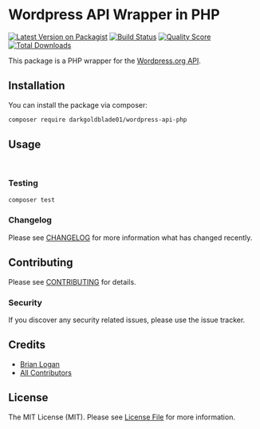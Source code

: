 # Wordpress API Wrapper in PHP

[![Latest Version on Packagist](https://img.shields.io/packagist/v/darkgoldblade01/wordpress-api-php.svg?style=flat-square)](https://packagist.org/packages/darkgoldblade01/wordpress-api-php)
[![Build Status](https://img.shields.io/travis/com/darkgoldblade01/wordpress-api-php-php/master.svg?style=flat-square)](https://travis-ci.com/darkgoldblade01/wordpress-api-php-php)
[![Quality Score](https://img.shields.io/scrutinizer/g/darkgoldblade01/wordpress-api-php-php.svg?style=flat-square)](https://scrutinizer-ci.com/g/darkgoldblade01/wordpress-api-php-php)
[![Total Downloads](https://img.shields.io/packagist/dt/darkgoldblade01/wordpress-api-php-php.svg?style=flat-square)](https://packagist.org/packages/darkgoldblade01/wordpress-api-php-php)

This package is a PHP wrapper for the [Wordpress.org API](https://codex.wordpress.org/WordPress.org_API).

## Installation

You can install the package via composer:

```bash
composer require darkgoldblade01/wordpress-api-php
```

## Usage

``` php
        
```

### Testing

``` bash
composer test
```

### Changelog

Please see [CHANGELOG](CHANGELOG.md) for more information what has changed recently.

## Contributing

Please see [CONTRIBUTING](CONTRIBUTING.md) for details.

### Security

If you discover any security related issues, please use the issue tracker.

## Credits

- [Brian Logan](https://github.com/darkgoldblade01)
- [All Contributors](../../contributors)

## License

The MIT License (MIT). Please see [License File](LICENSE.md) for more information.